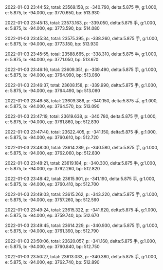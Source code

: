 2022-01-03 23:44:52, total: 23569.158, p: -340.790, delta:5.875 手, g:1.000, e: 5.875, b: -94.000, ep: 3770.650, bp: 513.930

2022-01-03 23:45:13, total: 23573.163, p: -339.050, delta:5.875 手, g:1.000, e: 5.875, b: -94.000, ep: 3773.590, bp: 514.080

2022-01-03 23:45:34, total: 23575.395, p: -338.260, delta:5.875 手, g:1.000, e: 5.875, b: -94.000, ep: 3773.180, bp: 513.930

2022-01-03 23:45:55, total: 23588.665, p: -338.310, delta:5.875 手, g:1.000, e: 5.875, b: -94.000, ep: 3771.050, bp: 513.670

2022-01-03 23:46:16, total: 23609.351, p: -339.490, delta:5.875 手, g:1.000, e: 5.875, b: -94.000, ep: 3764.990, bp: 513.060

2022-01-03 23:46:37, total: 23608.158, p: -339.990, delta:5.875 手, g:1.000, e: 5.875, b: -94.000, ep: 3764.490, bp: 513.060

2022-01-03 23:46:58, total: 23609.386, p: -340.150, delta:5.875 手, g:1.000, e: 5.875, b: -94.000, ep: 3764.570, bp: 513.090

2022-01-03 23:47:19, total: 23619.638, p: -340.780, delta:5.875 手, g:1.000, e: 5.875, b: -94.000, ep: 3761.860, bp: 512.830

2022-01-03 23:47:40, total: 23622.405, p: -341.150, delta:5.875 手, g:1.000, e: 5.875, b: -94.000, ep: 3760.610, bp: 512.720

2022-01-03 23:48:00, total: 23614.289, p: -340.580, delta:5.875 手, g:1.000, e: 5.875, b: -94.000, ep: 3762.060, bp: 512.830

2022-01-03 23:48:21, total: 23619.184, p: -340.300, delta:5.875 手, g:1.000, e: 5.875, b: -94.000, ep: 3762.260, bp: 512.820

2022-01-03 23:48:42, total: 23615.901, p: -341.190, delta:5.875 手, g:1.000, e: 5.875, b: -94.000, ep: 3760.410, bp: 512.700

2022-01-03 23:49:03, total: 23615.262, p: -343.220, delta:5.875 手, g:1.000, e: 5.875, b: -94.000, ep: 3757.260, bp: 512.560

2022-01-03 23:49:24, total: 23615.322, p: -341.620, delta:5.875 手, g:1.000, e: 5.875, b: -94.000, ep: 3759.740, bp: 512.670

2022-01-03 23:49:45, total: 23614.229, p: -340.930, delta:5.875 手, g:1.000, e: 5.875, b: -94.000, ep: 3761.390, bp: 512.790

2022-01-03 23:50:06, total: 23620.057, p: -341.160, delta:5.875 手, g:1.000, e: 5.875, b: -94.000, ep: 3760.840, bp: 512.750

2022-01-03 23:50:27, total: 23613.033, p: -340.380, delta:5.875 手, g:1.000, e: 5.875, b: -94.000, ep: 3762.740, bp: 512.890